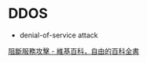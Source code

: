 # DDOS

* denial-of-service attack

[阻斷服務攻擊 - 維基百科，自由的百科全書](https://zh.wikipedia.org/zh-tw/%E9%98%BB%E6%96%B7%E6%9C%8D%E5%8B%99%E6%94%BB%E6%93%8A)
